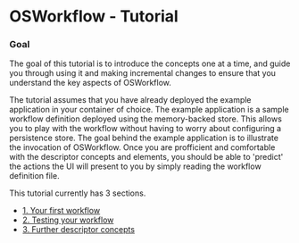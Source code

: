 # OSWorkflow - Tutorial

### Goal

The goal of this tutorial is to introduce the concepts one at a time, and guide you through using it and making incremental changes to ensure that you understand the key aspects of OSWorkflow.

The tutorial assumes that you have already deployed the example application in your container of choice. The example application is a sample workflow definition deployed using the memory-backed store. This allows you to play with the workflow without having to worry about configuring a persistence store. The goal behind the example application is to illustrate the invocation of OSWorkflow. Once you are profficient and comfortable with the descriptor concepts and elements, you should be able to 'predict' the actions the UI will present to you by simply reading the workflow definition file.

This tutorial currently has 3 sections.

* [1. Your first workflow](your_first_workflow.md)
* [2. Testing your workflow](testing_your_workflow.md)
* [3. Further descriptor concepts](further_descriptor_concepts.md)
